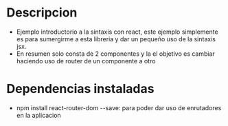 # Descripcion
- Ejemplo introductorio a la sintaxis con react, este ejemplo simplemente es para sumergirme a esta libreria y dar un pequeño uso de la sintaxis jsx.
- En resumen solo consta de 2 componentes y la el objetivo es cambiar haciendo uso de router de un componente a otro


# Dependencias instaladas
- npm install react-router-dom --save: para poder dar uso de enrutadores en la aplicacion
